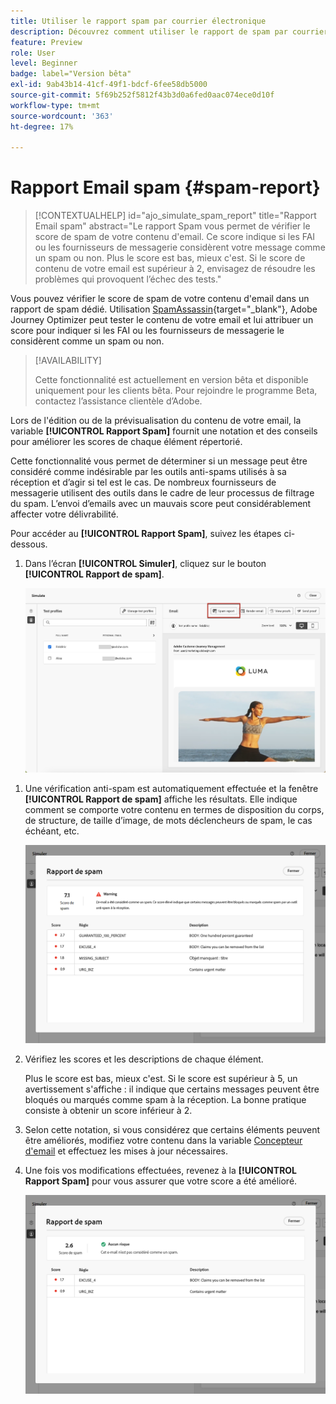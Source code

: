```yaml
---
title: Utiliser le rapport spam par courrier électronique
description: Découvrez comment utiliser le rapport de spam par courrier électronique.
feature: Preview
role: User
level: Beginner
badge: label="Version bêta"
exl-id: 9ab43b14-41cf-49f1-bdcf-6fee58db5000
source-git-commit: 5f69b252f5812f43b3d0a6fed0aac074ece0d10f
workflow-type: tm+mt
source-wordcount: '363'
ht-degree: 17%

---
```


# Rapport Email spam {#spam-report}

>[!CONTEXTUALHELP]
>id="ajo_simulate_spam_report"
>title="Rapport Email spam"
>abstract="Le rapport Spam vous permet de vérifier le score de spam de votre contenu d&#39;email. Ce score indique si les FAI ou les fournisseurs de messagerie considèrent votre message comme un spam ou non. Plus le score est bas, mieux c&#39;est. Si le score de contenu de votre email est supérieur à 2, envisagez de résoudre les problèmes qui provoquent l’échec des tests."

Vous pouvez vérifier le score de spam de votre contenu d&#39;email dans un rapport de spam dédié. Utilisation [SpamAssassin](https://spamassassin.apache.org/){target="_blank"}, Adobe Journey Optimizer peut tester le contenu de votre email et lui attribuer un score pour indiquer si les FAI ou les fournisseurs de messagerie le considèrent comme un spam ou non.

>[!AVAILABILITY]
>
>Cette fonctionnalité est actuellement en version bêta et disponible uniquement pour les clients bêta. Pour rejoindre le programme Beta, contactez l’assistance clientèle d’Adobe.

Lors de l&#39;édition ou de la prévisualisation du contenu de votre email, la variable **[!UICONTROL Rapport Spam]** fournit une notation et des conseils pour améliorer les scores de chaque élément répertorié.

Cette fonctionnalité vous permet de déterminer si un message peut être considéré comme indésirable par les outils anti-spams utilisés à sa réception et d’agir si tel est le cas. De nombreux fournisseurs de messagerie utilisent des outils dans le cadre de leur processus de filtrage du spam. L’envoi d’emails avec un mauvais score peut considérablement affecter votre délivrabilité.

Pour accéder au **[!UICONTROL Rapport Spam]**, suivez les étapes ci-dessous.

1. Dans l’écran **[!UICONTROL Simuler]**, cliquez sur le bouton **[!UICONTROL Rapport de spam]**.

   ![](assets/spam-report-button.png)

<!--
    You can also open the [Email Designer](../email/content-from-scratch.md), click the **[!UICONTROL More]** button and select **[!UICONTROL Check spam score]** from the menu.

    ![](assets/spam-report-check-score.png)
-->

1. Une vérification anti-spam est automatiquement effectuée et la fenêtre **[!UICONTROL Rapport de spam]** affiche les résultats. Elle indique comment se comporte votre contenu en termes de disposition du corps, de structure, de taille d’image, de mots déclencheurs de spam, le cas échéant, etc.

   ![](assets/spam-report-high-score.png)

1. Vérifiez les scores et les descriptions de chaque élément.

   Plus le score est bas, mieux c&#39;est. Si le score est supérieur à 5, un avertissement s&#39;affiche : il indique que certains messages peuvent être bloqués ou marqués comme spam à la réception. La bonne pratique consiste à obtenir un score inférieur à 2.

1. Selon cette notation, si vous considérez que certains éléments peuvent être améliorés, modifiez votre contenu dans la variable [Concepteur d&#39;email](../email/content-from-scratch.md) et effectuez les mises à jour nécessaires.

1. Une fois vos modifications effectuées, revenez à la **[!UICONTROL Rapport Spam]** pour vous assurer que votre score a été amélioré.

   ![](assets/spam-report-low-score.png)

<!--You can also check the message's alerts for warnings on potential risk of spam detection. Follow the steps below.

1. Click the **[!UICONTROL Alerts]** button on top right of the screen. [Learn more on email alerts](../email/create-email.md#check-email-alerts)

1. If **[!UICONTROL Spam checker alert]** is displayed, you should check your content for a potential risk of spam using the **[!UICONTROL Spam report]** feature as detailed above.

    ![](assets/spam-report-alert.png)
-->
